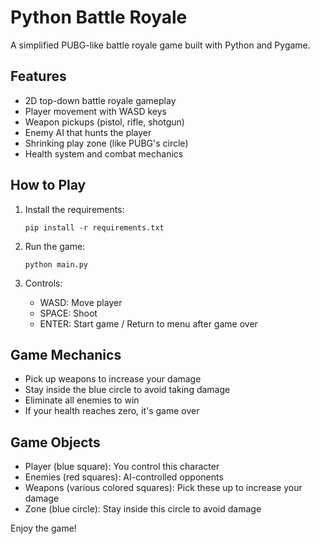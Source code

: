# Python Battle Royale

A simplified PUBG-like battle royale game built with Python and Pygame.

## Features

- 2D top-down battle royale gameplay
- Player movement with WASD keys
- Weapon pickups (pistol, rifle, shotgun)
- Enemy AI that hunts the player
- Shrinking play zone (like PUBG's circle)
- Health system and combat mechanics

## How to Play

1. Install the requirements:
   ```
   pip install -r requirements.txt
   ```

2. Run the game:
   ```
   python main.py
   ```

3. Controls:
   - WASD: Move player
   - SPACE: Shoot
   - ENTER: Start game / Return to menu after game over

## Game Mechanics

- Pick up weapons to increase your damage
- Stay inside the blue circle to avoid taking damage
- Eliminate all enemies to win
- If your health reaches zero, it's game over

## Game Objects

- Player (blue square): You control this character
- Enemies (red squares): AI-controlled opponents
- Weapons (various colored squares): Pick these up to increase your damage
- Zone (blue circle): Stay inside this circle to avoid damage

Enjoy the game!
